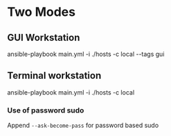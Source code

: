 # Two Modes

## GUI Workstation
ansible-playbook main.yml -i ./hosts -c local --tags gui


## Terminal workstation
ansible-playbook main.yml -i ./hosts -c local



### Use of password sudo

Append `--ask-become-pass` for password based sudo
